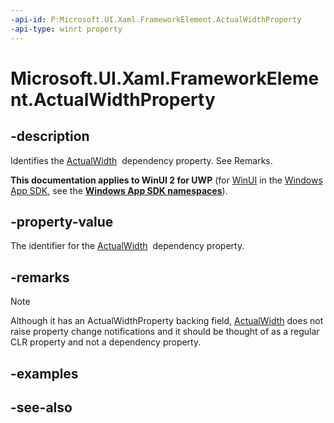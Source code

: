 ```yaml
---
-api-id: P:Microsoft.UI.Xaml.FrameworkElement.ActualWidthProperty
-api-type: winrt property
---
```


<!-- Property syntax
public Windows.UI.Xaml.DependencyProperty ActualWidthProperty { get; }
-->

# Microsoft.UI.Xaml.FrameworkElement.ActualWidthProperty

## -description
Identifies the [ActualWidth](frameworkelement_actualwidth.md)  dependency property. See Remarks.

**This documentation applies to WinUI 2 for UWP** (for [WinUI](/windows/apps/winui/winui3/) in the [Windows App SDK](/windows/apps/windows-app-sdk/), see the **[Windows App SDK namespaces](/windows/windows-app-sdk/api/winrt/)**).

## -property-value
The identifier for the [ActualWidth](frameworkelement_actualwidth.md)  dependency property.

## -remarks
> [!NOTE]
> Although it has an ActualWidthProperty backing field, [ActualWidth](frameworkelement_actualwidth.md) does not raise property change notifications and it should be thought of as a regular CLR property and not a dependency property.

## -examples

## -see-also
